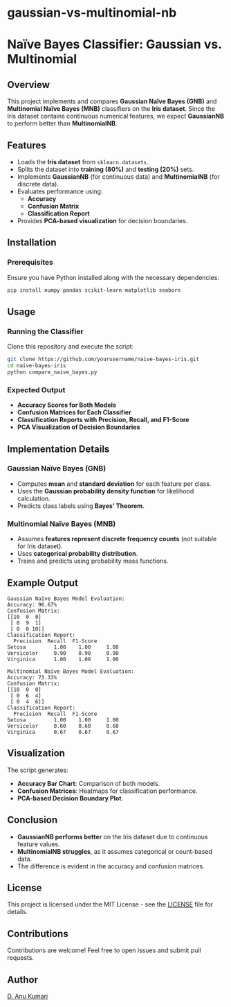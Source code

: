 # gaussian-vs-multinomial-nb
# Naïve Bayes Classifier: Gaussian vs. Multinomial

## Overview
This project implements and compares **Gaussian Naïve Bayes (GNB)** and **Multinomial Naïve Bayes (MNB)** classifiers on the **Iris dataset**. Since the Iris dataset contains continuous numerical features, we expect **GaussianNB** to perform better than **MultinomialNB**.

## Features
- Loads the **Iris dataset** from `sklearn.datasets`.
- Splits the dataset into **training (80%)** and **testing (20%)** sets.
- Implements **GaussianNB** (for continuous data) and **MultinomialNB** (for discrete data).
- Evaluates performance using:
  - **Accuracy**
  - **Confusion Matrix**
  - **Classification Report**
- Provides **PCA-based visualization** for decision boundaries.

## Installation
### Prerequisites
Ensure you have Python installed along with the necessary dependencies:
```bash
pip install numpy pandas scikit-learn matplotlib seaborn
```

## Usage
### Running the Classifier
Clone this repository and execute the script:
```bash
git clone https://github.com/yourusername/naive-bayes-iris.git
cd naive-bayes-iris
python compare_naive_bayes.py
```

### Expected Output
- **Accuracy Scores for Both Models**
- **Confusion Matrices for Each Classifier**
- **Classification Reports with Precision, Recall, and F1-Score**
- **PCA Visualization of Decision Boundaries**

## Implementation Details
### Gaussian Naïve Bayes (GNB)
- Computes **mean** and **standard deviation** for each feature per class.
- Uses the **Gaussian probability density function** for likelihood calculation.
- Predicts class labels using **Bayes' Theorem**.

### Multinomial Naïve Bayes (MNB)
- Assumes **features represent discrete frequency counts** (not suitable for Iris dataset).
- Uses **categorical probability distribution**.
- Trains and predicts using probability mass functions.

## Example Output
```
Gaussian Naïve Bayes Model Evaluation:
Accuracy: 96.67%
Confusion Matrix:
[[10  0  0]
 [ 0  9  1]
 [ 0  0 10]]
Classification Report:
  Precision  Recall  F1-Score
Setosa         1.00    1.00     1.00
Versicolor     0.90    0.90     0.90
Virginica      1.00    1.00     1.00

Multinomial Naïve Bayes Model Evaluation:
Accuracy: 73.33%
Confusion Matrix:
[[10  0  0]
 [ 0  6  4]
 [ 0  4  6]]
Classification Report:
  Precision  Recall  F1-Score
Setosa         1.00    1.00     1.00
Versicolor     0.60    0.60     0.60
Virginica      0.67    0.67     0.67
```

## Visualization
The script generates:
- **Accuracy Bar Chart**: Comparison of both models.
- **Confusion Matrices**: Heatmaps for classification performance.
- **PCA-based Decision Boundary Plot**.

## Conclusion
- **GaussianNB performs better** on the Iris dataset due to continuous feature values.
- **MultinomialNB struggles**, as it assumes categorical or count-based data.
- The difference is evident in the accuracy and confusion matrices.

## License
This project is licensed under the MIT License - see the [LICENSE](LICENSE) file for details.

## Contributions
Contributions are welcome! Feel free to open issues and submit pull requests.

## Author
[D. Anu Kumari](https://github.com/942004)

